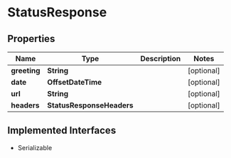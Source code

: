 

# StatusResponse


## Properties

| Name | Type | Description | Notes |
|------------ | ------------- | ------------- | -------------|
|**greeting** | **String** |  |  [optional] |
|**date** | **OffsetDateTime** |  |  [optional] |
|**url** | **String** |  |  [optional] |
|**headers** | **StatusResponseHeaders** |  |  [optional] |


## Implemented Interfaces

* Serializable


